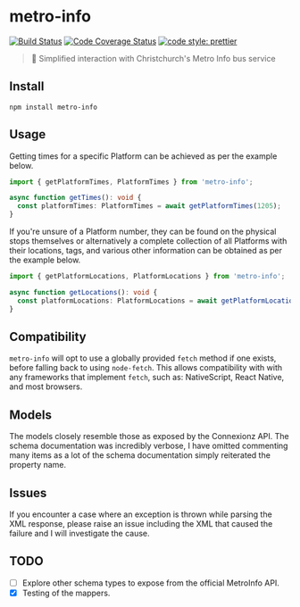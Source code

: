 # metro-info

[![Build Status](https://img.shields.io/travis/Codex-/metro-info.svg?style=flat-square)](https://travis-ci.org/Codex-/metro-info)
[![Code Coverage Status](https://img.shields.io/coveralls/github/Codex-/metro-info.svg?style=flat-square)](https://coveralls.io/github/Codex-/metro-info)
[![code style: prettier](https://img.shields.io/badge/code_style-prettier-ff69b4.svg?style=flat-square)](https://github.com/prettier/prettier)

> 🚌 Simplified interaction with Christchurch's Metro Info bus service

## Install

```
npm install metro-info
```

## Usage

Getting times for a specific Platform can be achieved as per the example below.

```typescript
import { getPlatformTimes, PlatformTimes } from 'metro-info';

async function getTimes(): void {
  const platformTimes: PlatformTimes = await getPlatformTimes(1205);
}
```

If you're unsure of a Platform number, they can be found on the physical stops themselves or alternatively a complete collection of all Platforms with their locations, tags, and various other information can be obtained as per the example below.

```typescript
import { getPlatformLocations, PlatformLocations } from 'metro-info';

async function getLocations(): void {
  const platformLocations: PlatformLocations = await getPlatformLocations();
}
```

## Compatibility

`metro-info` will opt to use a globally provided `fetch` method if one exists, before falling back to using `node-fetch`. This allows compatibility with with any frameworks that implement `fetch`, such as: NativeScript, React Native, and most browsers.

## Models

The models closely resemble those as exposed by the Connexionz API. The schema documentation was incredibly verbose, I have omitted commenting many items as a lot of the schema documentation simply reiterated the property name.

## Issues

If you encounter a case where an exception is thrown while parsing the XML response, please raise an issue including the XML that caused the failure and I will investigate the cause.

## TODO

- [ ] Explore other schema types to expose from the official MetroInfo API.
- [x] Testing of the mappers.
